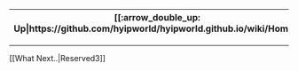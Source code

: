 <table>
  <thead>
    <tr>
      <th>[[:arrow_double_up: Up|https://github.com/hyipworld/hyipworld.github.io/wiki/Home]]</th>
      <th>[[:rewind: Home|https://github.com/hyip/info/wiki/Home]]</th>
      <th>[[:arrow_backward: Prev|https://github.com/hyip/info/wiki/Home]]</th>
      <th>[[:repeat: Refresh|https://github.com/hyip/info/wiki/Reserved2]]</th>
      <th>[[Next :arrow_forward:|https://github.com/hyip/info/wiki/Reserved3]]</th>
      <th>[[Last :fast_forward:|https://github.com/hyip/info/wiki/Reserved5]]</th>
      <th>[[Down :arrow_double_down:|https://github.com/hyip/rating]]</th>
    </tr>
  </thead>
</table>


***

[[What Next..|Reserved3]]
